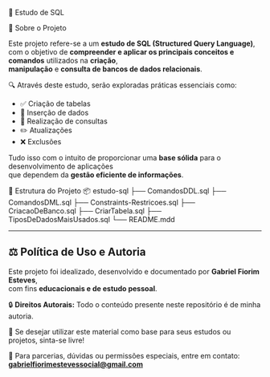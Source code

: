 📘 Estudo de SQL

🧠 Sobre o Projeto

Este projeto refere-se a um **estudo de SQL (Structured Query Language)**,  
com o objetivo de **compreender e aplicar os principais conceitos e comandos** utilizados na **criação**,  
**manipulação** e **consulta de bancos de dados relacionais**.

🔍 Através deste estudo, serão exploradas práticas essenciais como:

- ✅ Criação de tabelas  
- 📝 Inserção de dados  
- 🔎 Realização de consultas  
- ✏️ Atualizações  
- ❌ Exclusões  

Tudo isso com o intuito de proporcionar uma **base sólida** para o desenvolvimento de aplicações  
que dependem da **gestão eficiente de informações**.

📂 Estrutura do Projeto
📦 estudo-sql
├── ComandosDDL.sql
├── ComandosDML.sql
├── Constraints-Restricoes.sql
├── CriacaoDeBanco.sql
├── CriarTabela.sql
├── TiposDeDadosMaisUsados.sql
└── README.mdd

---

## ⚖️ Política de Uso e Autoria

Este projeto foi idealizado, desenvolvido e documentado por **Gabriel Fiorim Esteves**,  
com fins **educacionais e de estudo pessoal**.

🔒 **Direitos Autorais:**
Todo o conteúdo presente neste repositório é de minha autoria.  

🤝 Se desejar utilizar este material como base para seus estudos ou projetos, sinta-se livre!

📩 Para parcerias, dúvidas ou permissões especiais, entre em contato: **gabrielfiorimestevessocial@gmail.com**
